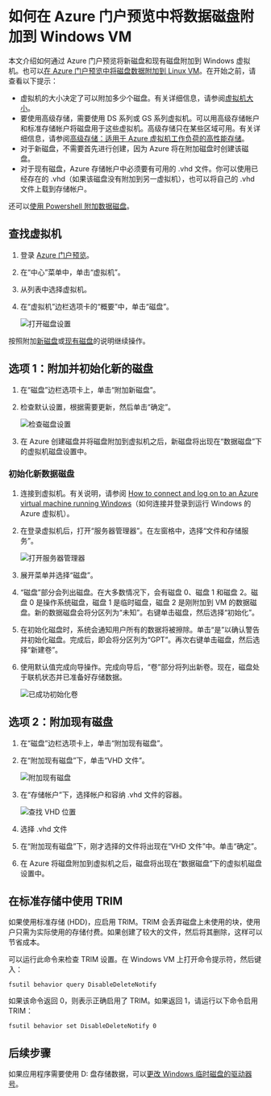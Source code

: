 <properties
    pageTitle="将数据磁盘附加到 Windows VM |Azure"
    description="如何使用 Resource Manager 部署模型在 Azure 门户预览中将新磁盘或现有数据磁盘附加到 Windows VM。"
    services="virtual-machines-windows"
    documentationcenter=""
    author="cynthn"
    manager="timlt"
    editor=""
    tags="azure-resource-manager" />
<tags
    ms.assetid="3790fc59-7264-41df-b7a3-8d1226799885"
    ms.service="virtual-machines-windows"
    ms.workload="infrastructure-services"
    ms.tgt_pltfrm="vm-windows"
    ms.devlang="na"
    ms.topic="article"
    ms.date="11/28/2016"
    wacn.date="03/28/2017"
    ms.author="cynthn" />  


# 如何在 Azure 门户预览中将数据磁盘附加到 Windows VM
本文介绍如何通过 Azure 门户预览将新磁盘和现有磁盘附加到 Windows 虚拟机。也可以[在 Azure 门户预览中将磁盘数据附加到 Linux VM](/documentation/articles/virtual-machines-linux-attach-disk-portal/)。在开始之前，请查看以下提示：

* 虚拟机的大小决定了可以附加多少个磁盘。有关详细信息，请参阅[虚拟机大小](/documentation/articles/virtual-machines-windows-sizes/)。
* 要使用高级存储，需要使用 DS 系列或 GS 系列虚拟机。可以用高级存储帐户和标准存储帐户将磁盘用于这些虚拟机。高级存储只在某些区域可用。有关详细信息，请参阅[高级存储：适用于 Azure 虚拟机工作负荷的高性能存储](/documentation/articles/storage-premium-storage/)。
* 对于新磁盘，不需要首先进行创建，因为 Azure 将在附加磁盘时创建该磁盘。
* 对于现有磁盘，Azure 存储帐户中必须要有可用的 .vhd 文件。你可以使用已经存在的 .vhd（如果该磁盘没有附加到另一虚拟机），也可以将自己的 .vhd 文件上载到存储帐户。

还可以[使用 Powershell 附加数据磁盘](/documentation/articles/virtual-machines-windows-attach-disk-ps/)。

## 查找虚拟机
1. 登录 [Azure 门户预览](https://portal.azure.cn/)。
2. 在“中心”菜单中，单击“虚拟机”。
3. 从列表中选择虚拟机。
4. 在“虚拟机”边栏选项卡的“概要”中，单击“磁盘”。
   
    ![打开磁盘设置](./media/virtual-machines-windows-attach-disk-portal/find-disk-settings.png)  


按照附加[新磁盘](#option-1-attach-a-new-disk)或[现有磁盘](#option-2-attach-an-existing-disk)的说明继续操作。

## <a name="option-1-attach-a-new-disk"></a> 选项 1：附加并初始化新的磁盘
1. 在“磁盘”边栏选项卡上，单击“附加新磁盘”。
2. 检查默认设置，根据需要更新，然后单击“确定”。
   
    ![检查磁盘设置](./media/virtual-machines-windows-attach-disk-portal/attach-new.png)  

3. 在 Azure 创建磁盘并将磁盘附加到虚拟机之后，新磁盘将出现在“数据磁盘”下的虚拟机磁盘设置中。

### <a name="option-2-attach-an-existing-disk"></a> 初始化新数据磁盘

1. 连接到虚拟机。有关说明，请参阅 [How to connect and log on to an Azure virtual machine running Windows](/documentation/articles/virtual-machines-windows-connect-logon/)（如何连接并登录到运行 Windows 的 Azure 虚拟机）。
2. 在登录虚拟机后，打开“服务器管理器”。在左窗格中，选择“文件和存储服务”。
   
    ![打开服务器管理器](./media/virtual-machines-windows-classic-attach-disk/fileandstorageservices.png)
3. 展开菜单并选择“磁盘”。
4. “磁盘”部分会列出磁盘。在大多数情况下，会有磁盘 0、磁盘 1 和磁盘 2。磁盘 0 是操作系统磁盘，磁盘 1 是临时磁盘，磁盘 2 是刚附加到 VM 的数据磁盘。新的数据磁盘会将分区列为“未知”。右键单击磁盘，然后选择“初始化”。
5. 在初始化磁盘时，系统会通知用户所有的数据将被擦除。单击“是”以确认警告并初始化磁盘。完成后，即会将分区列为“GPT”。再次右键单击磁盘，然后选择“新建卷”。
6. 使用默认值完成向导操作。完成向导后，“卷”部分将列出新卷。现在，磁盘处于联机状态并已准备好存储数据。

    ![已成功初始化卷](./media/virtual-machines-windows-classic-attach-disk/newvolumecreated.png)  


## 选项 2：附加现有磁盘
1. 在“磁盘”边栏选项卡上，单击“附加现有磁盘”。
2. 在“附加现有磁盘”下，单击“VHD 文件”。
   
    ![附加现有磁盘](./media/virtual-machines-windows-attach-disk-portal/attach-existing.png)  

3. 在“存储帐户”下，选择帐户和容纳 .vhd 文件的容器。
   
    ![查找 VHD 位置](./media/virtual-machines-windows-attach-disk-portal/find-storage-container.png)  

4. 选择 .vhd 文件
5. 在“附加现有磁盘”下，刚才选择的文件将出现在“VHD 文件”中。单击“确定”。
6. 在 Azure 将磁盘附加到虚拟机之后，磁盘将出现在“数据磁盘”下的虚拟机磁盘设置中。


## 在标准存储中使用 TRIM

如果使用标准存储 \(HDD\)，应启用 TRIM。TRIM 会丢弃磁盘上未使用的块，使用户只需为实际使用的存储付费。如果创建了较大的文件，然后将其删除，这样可以节省成本。

可以运行此命令来检查 TRIM 设置。在 Windows VM 上打开命令提示符，然后键入：

    fsutil behavior query DisableDeleteNotify

如果该命令返回 0，则表示正确启用了 TRIM。如果返回 1，请运行以下命令启用 TRIM：

    fsutil behavior set DisableDeleteNotify 0

## 后续步骤
如果应用程序需要使用 D: 盘存储数据，可以[更改 Windows 临时磁盘的驱动器号](/documentation/articles/virtual-machines-windows-classic-change-drive-letter/)。

<!---HONumber=Mooncake_0213_2017-->
<!--Update_Description: wording update-->